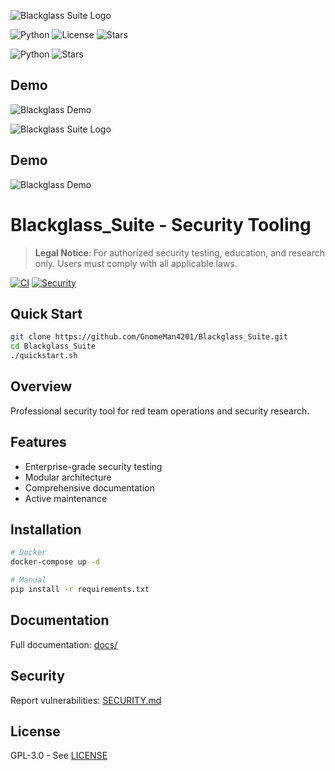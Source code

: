![Blackglass Suite Logo](.github/branding/logo.jpg)

![Python](https://img.shields.io/badge/python-3.8+-blue.svg) ![License](https://img.shields.io/badge/license-GPL--3.0-green.svg) ![Stars](https://img.shields.io/github/stars/GnomeMan4201/Blackglass_Suite?style=social)

![Python](https://img.shields.io/badge/python-3.8+-blue.svg) ![Stars](https://img.shields.io/github/stars/GnomeMan4201/Blackglass_Suite?style=social)


## Demo

![Blackglass Demo](.github/branding/demo.png)

![Blackglass Suite Logo](.github/branding/logo.jpg)

## Demo

![Blackglass Demo](.github/branding/demo.png)

# Blackglass_Suite - Security Tooling

> **Legal Notice**: For authorized security testing, education, and research only. Users must comply with all applicable laws.

[![CI](https://github.com/GnomeMan4201/Blackglass_Suite/actions/workflows/ci.yml/badge.svg)](https://github.com/GnomeMan4201/Blackglass_Suite/actions)
[![Security](https://img.shields.io/badge/Security-Audited-green.svg)](SECURITY.md)

## Quick Start

```bash
git clone https://github.com/GnomeMan4201/Blackglass_Suite.git
cd Blackglass_Suite
./quickstart.sh
```

## Overview

Professional security tool for red team operations and security research.

## Features

- Enterprise-grade security testing
- Modular architecture
- Comprehensive documentation
- Active maintenance

## Installation

```bash
# Docker
docker-compose up -d

# Manual
pip install -r requirements.txt
```

## Documentation

Full documentation: [docs/](docs/)

## Security

Report vulnerabilities: [SECURITY.md](SECURITY.md)

## License

GPL-3.0 - See [LICENSE](LICENSE)
